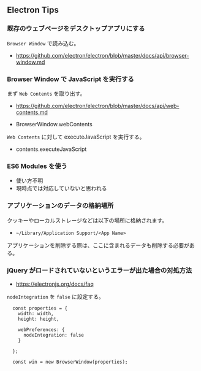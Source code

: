 
## Electron Tips

### 既存のウェブページをデスクトップアプリにする

`Browser Window` で読み込む。

- https://github.com/electron/electron/blob/master/docs/api/browser-window.md

### Browser Window で JavaScript を実行する

まず `Web Contents` を取り出す。

- https://github.com/electron/electron/blob/master/docs/api/web-contents.md

- BrowserWindow.webContents

`Web Contents` に対して executeJavaScript を実行する。

- contents.executeJavaScript

### ES6 Modules を使う

- 使い方不明
- 現時点では対応していないと思われる

### アプリケーションのデータの格納場所

クッキーやローカルストレージなどは以下の場所に格納されます。

- `~/Library/Application Support/<App Name>`

アプリケーションを削除する際は、ここに含まれるデータも削除する必要がある。

### jQuery がロードされていないというエラーが出た場合の対処方法

- https://electronjs.org/docs/faq

`nodeIntegration` を `false` に設定する。

````
  const properties = {
    width: width,
    height: height,

    webPreferences: {
      nodeIntegration: false
    }

  };

  const win = new BrowserWindow(properties);
````